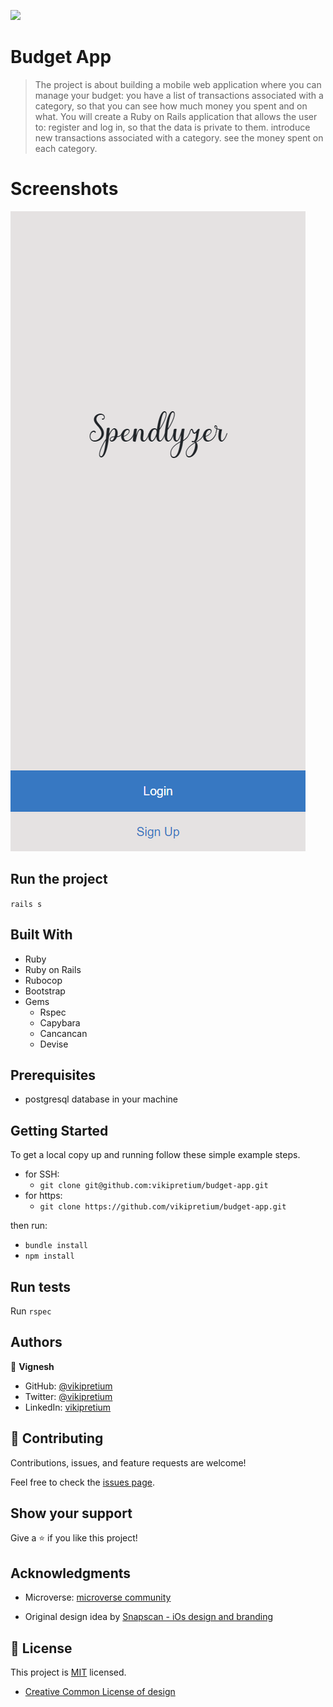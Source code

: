 ![](https://img.shields.io/badge/Microverse-blueviolet)

# Budget App

> The project is about building a mobile web application where you can manage your budget: you have a list of transactions associated with a category, so that you can see how much money you spent and on what. You will create a Ruby on Rails application that allows the user to: register and log in, so that the data is private to them. introduce new transactions associated with a category. see the money spent on each category.

# Screenshots

![splash_screen](./app/assets/images/01_login.png)

## Run the project

`rails s`

## Built With

- Ruby
- Ruby on Rails
- Rubocop
- Bootstrap
- Gems
  - Rspec
  - Capybara
  - Cancancan
  - Devise

## Prerequisites

- postgresql database in your machine

## Getting Started

To get a local copy up and running follow these simple example steps.

- for SSH:
  - `git clone git@github.com:vikipretium/budget-app.git`
- for https:
  - `git clone https://github.com/vikipretium/budget-app.git`

then run:

- `bundle install`
- `npm install`

## Run tests

Run `rspec`

## Authors

👤 **Vignesh**

- GitHub: [@vikipretium](https://github.com/vikipretium)
- Twitter: [@vikipretium](https://twitter.com/vikipretium)
- LinkedIn: [vikipretium](https://linkedin.com/in/vikipretium)

## 🤝 Contributing

Contributions, issues, and feature requests are welcome!

Feel free to check the [issues page](https://github.com/vikipretium/budget-app/issues).

## Show your support

Give a ⭐️ if you like this project!

## Acknowledgments

- Microverse: [microverse community](https://github.com/microverseinc)

- Original design idea by [Snapscan - iOs design and branding](https://www.behance.net/gallery/19759151/Snapscan-iOs-design-and-branding?tracking_source=)

## 📝 License

This project is [MIT](./MIT.md) licensed.

- [Creative Common License of design](https://creativecommons.org/licenses/by-nc/4.0/)
